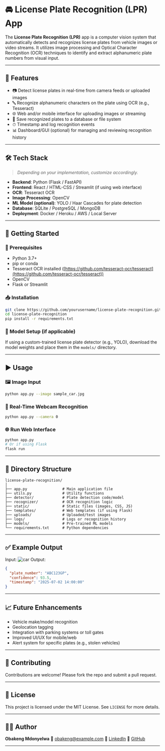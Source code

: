 # 🚘 License Plate Recognition (LPR) App

The **License Plate Recognition (LPR)** app is a computer vision system that automatically detects and recognizes license plates from vehicle images or video streams. It utilizes image processing and Optical Character Recognition (OCR) techniques to identify and extract alphanumeric plate numbers from visual input.

---

## 📌 Features

* 📷 Detect license plates in real-time from camera feeds or uploaded images
* 🔤 Recognize alphanumeric characters on the plate using OCR (e.g., Tesseract)
* 🌐 Web and/or mobile interface for uploading images or streaming
* 📁 Save recognized plates to a database or file system
* ⏱ Timestamp and log recognition events
* 📊 Dashboard/GUI (optional) for managing and reviewing recognition history

---

## 🛠️ Tech Stack

> *Depending on your implementation, customize accordingly.*

* **Backend**: Python (Flask / FastAPI)
* **Frontend**: React / HTML-CSS / Streamlit (if using web interface)
* **OCR**: Tesseract OCR
* **Image Processing**: OpenCV
* **ML Model (optional)**: YOLO / Haar Cascades for plate detection
* **Database**: SQLite / PostgreSQL / MongoDB
* **Deployment**: Docker / Heroku / AWS / Local Server

---

## 🚀 Getting Started

### 🔧 Prerequisites

* Python 3.7+
* pip or conda
* Tesseract OCR installed ([https://github.com/tesseract-ocr/tesseract](https://github.com/tesseract-ocr/tesseract))
* OpenCV
* Flask or Streamlit

### 📥 Installation

```bash
git clone https://github.com/yourusername/license-plate-recognition.git
cd license-plate-recognition
pip install -r requirements.txt
```

### 🧠 Model Setup (if applicable)

If using a custom-trained license plate detector (e.g., YOLO), download the model weights and place them in the `models/` directory.

---

## ▶️ Usage

### 🖼️ Image Input

```bash
python app.py --image sample_car.jpg
```

### 🎥 Real-Time Webcam Recognition

```bash
python app.py --camera 0
```

### 🌐 Run Web Interface

```bash
python app.py
# Or if using Flask
flask run
```

---

## 📂 Directory Structure

```
license-plate-recognition/
│
├── app.py                # Main application file
├── utils.py              # Utility functions
├── detector/             # Plate detection code/model
├── recognizer/           # OCR recognition logic
├── static/               # Static files (images, CSS, JS)
├── templates/            # Web templates (if using Flask)
├── uploads/              # Uploaded/test images
├── logs/                 # Logs or recognition history
├── models/               # Pre-trained ML models
└── requirements.txt      # Python dependencies
```

---

## ✅ Example Output

Input:
![car](static/examples/sample.jpg)
Output:

```json
{
  "plate_number": "ABC123GP",
  "confidence": 93.5,
  "timestamp": "2025-07-02 14:00:00"
}
```

---

## 📈 Future Enhancements

* Vehicle make/model recognition
* Geolocation tagging
* Integration with parking systems or toll gates
* Improved UI/UX for mobile/web
* Alert system for specific plates (e.g., stolen vehicles)

---

## 🤝 Contributing

Contributions are welcome! Please fork the repo and submit a pull request.

---

## 📄 License

This project is licensed under the MIT License. See `LICENSE` for more details.

---

## 👨‍💻 Author

**Obakeng Mdonyelwa**
📧 [obakeng@example.com](mailto:obakeng@example.com)
🔗 [LinkedIn](https://www.linkedin.com/in/obakeng-mdonyelwa-0bb96a235)
🔗 [GitHub](https://github.com/OBAKENGBUCKSWABABTWANA)

---



